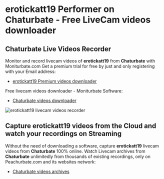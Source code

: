 # erotickatt19 Performer on Chaturbate - Free LiveCam videos downloader

## Chaturbate Live Videos Recorder

Monitor and record livecam videos of **erotickatt19** from **Chaturbate** with Moniturbate.com
Get a premium trial for free by just and only registering with your Email address:
* [erotickatt19 Premium videos downloader](https://moniturbate.com/request-demo-licence-key.html)

Free livecam videos downloader - Moniturbate Software:
* [Chaturbate videos downloader](https://moniturbate.com/moniturbate-download-software.html)

![erotickatt19 livecam videos recorder](https://peachurnet.com/templates/moniturbate-software.png)


## Capture erotickatt19 videos from the Cloud and watch your recordings on Streaming

Without the need of downloading a software, capture **erotickatt19** livecam videos from **Chaturbate** 100% online.
Watch Livecam archives from **Chaturbate** unlimitedly from thousands of existing recordings, only on Peachurbate.com and its websites network:
* [Chaturbate videos archives](https://peachurnet.com/)
